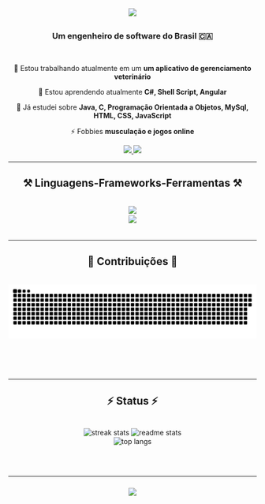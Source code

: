 <h1 align="center">
    <img src="https://readme-typing-svg.herokuapp.com/?font=Righteous&size=35&center=true&vCenter=true&width=500&height=70&duration=4000&lines=Oi,+👋;+Eu+sou+Clodoaldo+Sodré!;" />
</h1>

<h3 align="center">Um engenheiro de software do Brasil 🇨🇦</h3>

<br/>

<div align="center">
 
 🔭 Estou trabalhando atualmente em um **um aplicativo de gerenciamento veterinário**
 
 🌱 Estou aprendendo atualmente **C#, Shell Script, Angular**

 💬 Já estudei sobre **Java, C, Programação Orientada a Objetos, MySql, HTML, CSS, JavaScript**

 ⚡ Fobbies **musculação e jogos online**
 
 </div>
 
<div align="center"> 
  <a href="mailto:csodrefh4@gmail.com">
    <img src="https://img.shields.io/badge/Gmail-333333?style=for-the-badge&logo=gmail&logoColor=red" />
  </a>
  <a href="https://www.linkedin.com/in/clodoaldo-fh/" target="_blank">
    <img src="https://img.shields.io/badge/LinkedIn-0077B5?style=for-the-badge&logo=linkedin&logoColor=white" target="_blank" />
  </a>  
</div>

 <hr/>
 
<h2 align="center">⚒️ Linguagens-Frameworks-Ferramentas ⚒️</h2>
<br/>
<div align="center">
    <img src="https://skillicons.dev/icons?i=github,javascript,java,c#,c" /><br>
    <img src="https://skillicons.dev/icons?i=angular,mysql,html,css,vscode,eclipse" />
</div>

<br/>
<hr/>

<div align="center">
  <h2>🐍 Contribuições 🐍</h2>
  <br>
  <img alt="snake eating my contributions" src="https://raw.githubusercontent.com/Closo99/Closo99/output/github-contribution-grid-snake.svg" />
  
  <br/><br/><br/>
</div>

<hr/>

<h2 align="center">⚡ Status ⚡</h2>
<br>
<div align=center>
  <img width=390 src="https://streak-stats.demolab.com/?user=salesp07&count_private=true&theme=react&border_radius=10" alt="streak stats"/>
  <img width=390 src="https://github-readme-stats.vercel.app/api?username=Closo99&show_icons=true&theme=react&rank_icon=github&border_radius=10" alt="readme stats" />
  <br/>
  <img width=325 align="center" src="https://github-readme-stats-Closo99.vercel.app/api/top-langs/?username=Closo99&hide=HTML&langs_count=8&layout=compact&theme=react&border_radius=10&size_weight=0.5&count_weight=0.5&exclude_repo=github-readme-stats" alt="top langs" />
</div>

<br/><br/>
<hr/>

<h3 align="center">
    <img src="https://readme-typing-svg.herokuapp.com/?font=Righteous&size=25&center=true&vCenter=true&width=500&height=70&duration=4000&lines=Thanks+for+visiting!+✌️;+Shoot+me+a+message+on+Linkedin!;I'm+always+down+to+collab+:)">
</h3>

<br/>

